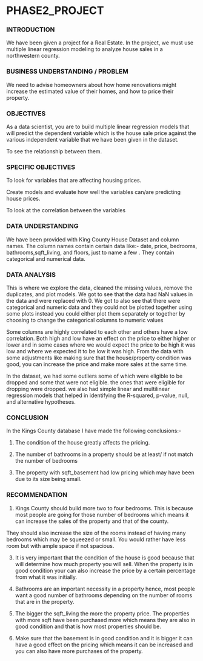 # PHASE2_PROJECT #

### INTRODUCTION ###
We have been given a project for a Real Estate. In the project, we must use multiple linear regression modeling to analyze house sales in a northwestern county.

### BUSINESS UNDERSTANDING / PROBLEM ###
We need to advise homeowners about how home renovations might increase the estimated value of their homes, and how to price their property.

### OBJECTIVES ###
As a data scientist, you are to build multiple linear regression models that will predict the dependent variable which is the house sale price
against the various independent variable that we have been given in the dataset.

To see the relationship between them.

### SPECIFIC OBJECTIVES ###

To look for variables that are affecting housing prices.

Create models and evaluate how well the variables can/are predicting house prices.

To look at the correlation between the variables

### DATA UNDERSTANDING ###

We have been provided with King County House Dataset and column names. The column names contain certain data like:- date, price,	bedrooms, bathrooms,sqft_living, and floors, just to name a few . They contain categorical and numerical data.

### DATA ANALYSIS ###

This is where we explore the data, cleaned the missing values, remove the duplicates, and plot models. We got to see that the data had NaN values in the data and were replaced with 0. We got to also see that there were categorical and numeric data and they could not be plotted together using some plots instead you could either plot them separately or together by choosing to change the categorical columns to numeric values

Some columns are highly correlated to each other and others have a low correlation. Both high and low have an effect on the price to either higher or lower and in some cases where we would expect the price to be high it was low and where we expected it to be low it was high. From the data with some adjustments like making sure that the house/property condition was good, you can increase the price and make more sales at the same time. 

In the dataset, we had some outliers some of which were eligible to be dropped and some that were not eligible. the ones that were eligible for dropping were dropped. we also had simple linear and multilinear regression models that helped in identifying the R-squared, p-value, null, and alternative hypotheses.


### CONCLUSION ###

In the Kings County database I have made the following conclusions:-

1. The condition of the house greatly affects the pricing. 

2. The number of bathrooms in a property should be at least/ if not match the number of bedrooms

3. The property with sqft_basement had low pricing which may have been due to its size being small.

### RECOMMENDATION ###

1. Kings County should build more two to four bedrooms. This is because most people are going for those number of bedrooms which means it can increase the sales of the property and that of the county.

 They should also increase the size of the rooms instead of having many bedrooms which may be squeezed or small. You would rather have less room but with ample space if not spacious.

3. It is very important that the condition of the house is good because that will determine how much property you will sell. When the property is in good condition your can also increase the price by a certain percentage from what it was initially. 

4. Bathrooms are an important necessity in a property hence, most people want a good number of bathrooms depending on the number of rooms that are in the property. 

5. The bigger the sqft_living the more the property price. The properties with more sqft have been purchased more which means they are also in good condition and that is how most properties should be.

6. Make sure that the basement is in good condition and it is bigger it can have a good effect on the pricing which means it can be increased and you can also have more purchases of the property.
